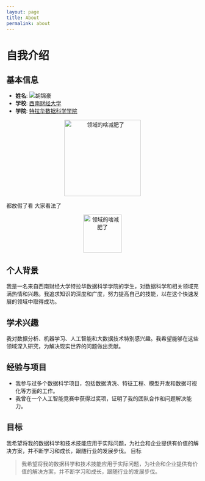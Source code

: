 ```yaml
---
layout: page
title: About
permalink: about
---
```


# 自我介绍

## 基本信息
- **姓名**: ![胡锦豪](assets/img/IMG_7341.jpg)
- **学校**: [西南财经大学](https://www.swufe.edu.cn/)
- **学院**: [特拉华数据科学学院](https://dsi.udel.edu/)

<p align="center">
  <img src="/assets/img/IMG_7547_2.jpg" alt="领域的啥减肥了" width="200"/>
</p>
 都放假了看
 大家看法了
<p align="center">
  <img src="/assets/img/IMG_7012.jpg" alt="领域的啥减肥了" width="100"/>
</p>


## 个人背景
我是一名来自西南财经大学特拉华数据科学学院的学生，对数据科学和相关领域充满热情和兴趣。我追求知识的深度和广度，努力提高自己的技能，以在这个快速发展的领域中取得成功。

## 学术兴趣
我对数据分析、机器学习、人工智能和大数据技术特别感兴趣。我希望能够在这些领域深入研究，为解决现实世界的问题做出贡献。

## 经验与项目
- 我参与过多个数据科学项目，包括数据清洗、特征工程、模型开发和数据可视化等方面的工作。
- 我曾在一个人工智能竞赛中获得过奖项，证明了我的团队合作和问题解决能力。

## 目标
我希望将我的数据科学和技术技能应用于实际问题，为社会和企业提供有价值的解决方案，并不断学习和成长，跟随行业的发展步伐。
目标
> 我希望将我的数据科学和技术技能应用于实际问题，为社会和企业提供有价值的解决方案，并不断学习和成长，跟随行业的发展步伐。



